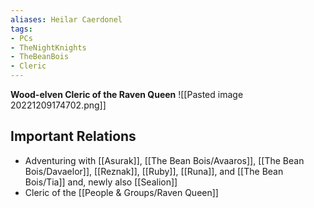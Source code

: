 ```yaml
---
aliases: Heilar Caerdonel
tags: 
- PCs
- TheNightKnights
- TheBeanBois
- Cleric
---
```

**Wood-elven Cleric of the Raven Queen**
![[Pasted image 20221209174702.png]]

## Important Relations

* Adventuring with [[Asurak]], [[The Bean Bois/Avaaros]], [[The Bean Bois/Davaelor]], [[Reznak]], [[Ruby]], [[Runa]], and [[The Bean Bois/Tia]] and, newly also [[Sealion]]
* Cleric of the [[People & Groups/Raven Queen]]

